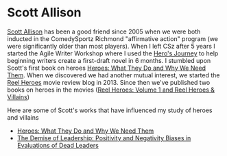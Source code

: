 # Scott Allison

[Scott Allison](https://psychology.richmond.edu/faculty/sallison/) has been a good friend since 2005 when we were both inducted in the ComedySportz Richmond "affirmative action" program (we were significantly older than most players).  When I left CSz after 5 years I started the Agile Writer Workshop where I used the [Hero's Journey](https://en.wikipedia.org/wiki/Hero%27s_journey) to help beginning writers create a first-draft novel in 6 months. I stumbled upon Scott's first book on heroes [Heroes: What They Do and Why We Need Them](https://www.amazon.com/Heroes-What-They-Need-Them/dp/0199739749/ref=asap_bc?ie=UTF8). When we discovered we had another mutual interest, we started the [Reel Heroes](http://reelheroes.net) movie review blog in 2013. Since then we've published two books on heroes in the movies ([Reel Heroes: Volume 1 and Reel Heroes & Villains](https://reelheroes.net/about-our-book/))

Here are some of Scott's works that have influenced my study of heroes and villains

* [Heroes: What They Do and Why We Need Them](https://www.amazon.com/Heroes-What-They-Need-Them/dp/0199739749/ref=asap_bc?ie=UTF8)
* [The Demise of Leadership: Positivity and Negativity Biases
in Evaluations of Dead Leaders](./deathLeadshpQrtpaper.pdf)